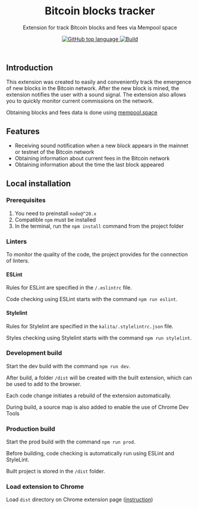 <header>

<div style="text-align: center">
<h1>Bitcoin blocks tracker</h1>

<p>Extension for track Bitcoin blocks and fees via Mempool space</p>

<a href="https://github.com/IvanSavoskin/bitcoin-blocks-tracker-extension">
	<img src="https://img.shields.io/github/languages/top/IvanSavoskin/bitcoin-blocks-tracker-extension?style=flat-square&logo=github" alt="GitHub top language" />
</a>
<a href="https://github.com/IvanSavoskin/bitcoin-blocks-tracker-extension/workflows/build/badge.svg">
	<img src="https://github.com/IvanSavoskin/bitcoin-blocks-tracker-extension/workflows/build/badge.svg" alt="Build" />
</a>
</div>

</header>

## Introduction

This extension was created to easily and conveniently track the emergence of new blocks in the Bitcoin network.
After the new block is mined, the extension notifies the user with a sound signal.
The extension also allows you to quickly monitor current commissions on the network.

Obtaining blocks and fees data is done using [mempool.space](https://mempool.space/)

## Features

- Receiving sound notification when a new block appears in the mainnet or testnet of the 
Bitcoin network
- Obtaining information about current fees in the Bitcoin network
- Obtaining information about the time the last block appeared

## Local installation

### Prerequisites
1. You need to preinstall `node@^20.x`
2. Compatible `npm` must be installed
3. In the terminal, run the `npm install` command from the project folder

### Linters
To monitor the quality of the code, the project provides for the connection of linters.

#### ESLint
Rules for ESLint are specified in the `/.eslintrc` file.

Code checking using ESLint starts with the command `npm run eslint`.

#### Stylelint
Rules for Stylelint are specified in the `kalita/.stylelintrc.json` file.

Styles checking using Stylelint starts with the command `npm run stylelint`.

### Development build
Start the dev build with the command `npm run dev`.

After build, a folder `/dist` will be created with the built extension,
which can be used to add to the browser.

Each code change initiates a rebuild of the extension automatically.

During build, a source map is also added to enable the use of Chrome Dev Tools

### Production build
Start the prod build with the command `npm run prod`.

Before building, code checking is automatically run using ESLint and StyleLint.

Built project is stored in the `/dist` folder.

### Load extension to Chrome

Load `dist` directory on Chrome extension page ([instruction](https://developer.chrome.com/docs/extensions/get-started/tutorial/hello-world#load-unpacked))
